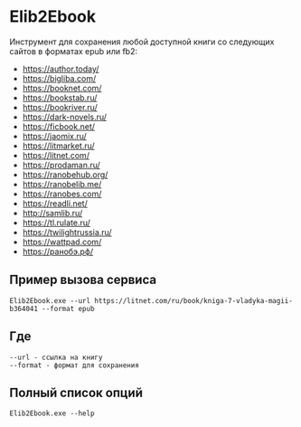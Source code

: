 # Elib2Ebook
Инструмент для сохранения любой доступной книги со следующих сайтов в форматах epub или fb2:
* https://author.today/
* https://bigliba.com/
* https://booknet.com/
* https://bookstab.ru/
* https://bookriver.ru/
* https://dark-novels.ru/
* https://ficbook.net/
* https://jaomix.ru/
* https://litmarket.ru/
* https://litnet.com/
* https://prodaman.ru/
* https://ranobehub.org/
* https://ranobelib.me/
* https://ranobes.com/
* https://readli.net/
* http://samlib.ru/
* https://tl.rulate.ru/
* https://twilightrussia.ru/
* https://wattpad.com/
* https://ранобэ.рф/

## Пример вызова сервиса
```
Elib2Ebook.exe --url https://litnet.com/ru/book/kniga-7-vladyka-magii-b364041 --format epub
```

## Где 
```
--url - ссылка на книгу
--format - формат для сохранения
```

## Полный список опций 

```
Elib2Ebook.exe --help
```
